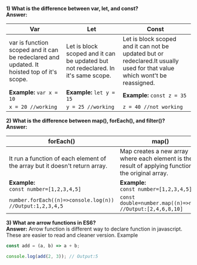 **1) What is the difference between var, let, and const?**  
**Answer:**

| Var | Let | Const |
|-----|-----|-------|
| var is function scoped and it can be redeclared and updated. It hoisted top of it's scope. | Let is block scoped and it can be updated but not redeclared. In it's same scope. | Let is block scoped and it can not be updated but or redeclared.It usually used for that value which wont't be reassigned. |
| **Example:** `var x = 10` | **Example:** `let y = 15` | **Example:** `const z = 35` |
| `x = 20 //working` | `y = 25 //working` | `z = 40 //not working` |

**2) What is the difference between map(), forEach(), and filter()?**  
**Answer:**

| forEach() | map() | filter() |
|-----------|-------|----------|
| It run a function of each element of the array but it doesn't return array. | Map creates a new array where each element is the result of applying function to the original array. | Filter create new array but specific element which pass specific task. |
| **Example:**<br> `const number=[1,2,3,4,5]` | **Example:**<br> `const number=[1,2,3,4,5]` | **Example:**<br> `const number=[1,2,3,4,5]` |
| `number.forEach((n)=>console.log(n))`<br> `//Output:1,2,3,4,5` | `const double=number.map((n)=>n*2)`<br> `//Output:[2,4,6,8,10]` | `const even=number.filter((n)=>n%2==0)`<br> `//Output:[2,4]` |

**3) What are arrow functions in ES6?**  
**Answer:**
Arrow function is different way to declare function in javascript. These are easier to read and cleaner version.
Example
```js
const add = (a, b) => a + b;

console.log(add(2, 3)); // Output:5
```
